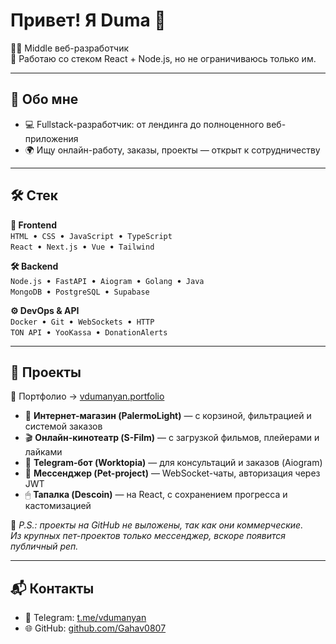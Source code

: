 # Привет! Я Duma 👋

👨‍💻 Middle веб-разработчик  
🔧 Работаю со стеком React + Node.js, но не ограничиваюсь только им.

---

## 🧠 Обо мне  
- 💻 Fullstack-разработчик: от лендинга до полноценного веб-приложения  
- 🌍 Ищу онлайн-работу, заказы, проекты — открыт к сотрудничеству  

---

## 🛠 Стек

**🎨 Frontend**  
`HTML` • `CSS` • `JavaScript` • `TypeScript`  
`React` • `Next.js` • `Vue` • `Tailwind`

**🛠 Backend**  
`Node.js` • `FastAPI` • `Aiogram` • `Golang` • `Java`  
`MongoDB` • `PostgreSQL` • `Supabase`

**⚙️ DevOps & API**  
`Docker` • `Git` • `WebSockets` • `HTTP`  
`TON API` • `YooKassa` • `DonationAlerts`

---

## 🚀 Проекты

📁 Портфолио → [vdumanyan.portfolio](https://vdumanyan.vercel.app)

- 🛒 **Интернет-магазин (PalermoLight)** — с корзиной, фильтрацией и системой заказов  
- 🎬 **Онлайн-кинотеатр (S-Film)** — с загрузкой фильмов, плейерами и лайками  
- 🤖 **Telegram-бот (Worktopia)** — для консультаций и заказов (Aiogram)  
- 💬 **Мессенджер (Pet-project)** — WebSocket-чаты, авторизация через JWT  
- 🖱 **Тапалка (Descoin)** — на React, с сохранением прогресса и кастомизацией  

📌 _P.S.: проекты на GitHub не выложены, так как они коммерческие.  
Из крупных пет-проектов только мессенджер, вскоре появится публичный реп._

---

## 📬 Контакты

- 💬 Telegram: [t.me/vdumanyan](https://t.me/vdumanyan)  
- 🌐 GitHub: [github.com/Gahav0807](https://github.com/Gahav0807)

